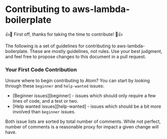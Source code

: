 # Contributing to aws-lambda-boilerplate

:+1::tada: First off, thanks for taking the time to contribute! :tada::+1:

The following is a set of guidelines for contributing to aws-lambda-boilerplate. These are mostly guidelines, not rules. Use your best judgment, and feel free to propose changes to this document in a pull request.

### Your First Code Contribution

Unsure where to begin contributing to Atom? You can start by looking through these `beginner` and `help-wanted` issues:

* [Beginner issues][beginner] - issues which should only require a few lines of code, and a test or two.
* [Help wanted issues][help-wanted] - issues which should be a bit more involved than `beginner` issues.

Both issue lists are sorted by total number of comments. While not perfect, number of comments is a reasonable proxy for impact a given change will have.
